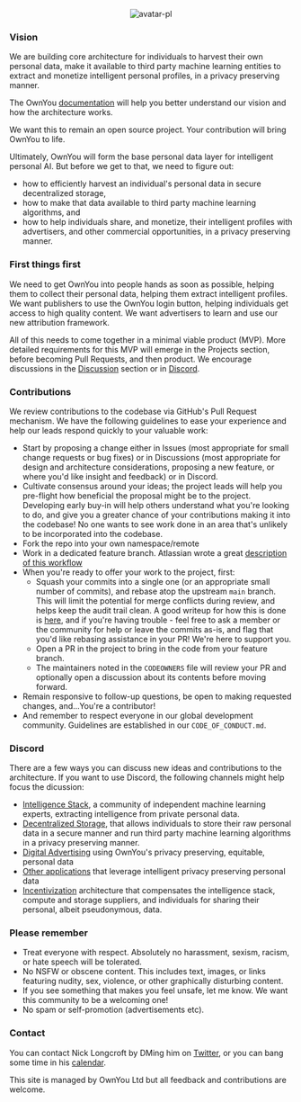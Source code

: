 <p align="center">
 <img alt="avatar-pl" src="https://user-images.githubusercontent.com/59603369/233973331-f19664c2-1058-423e-a582-c0d0587a45e7.jpg">
</p>

### Vision

We are building core architecture for individuals to harvest their own personal data, make it available to third party machine learning entities to extract and monetize intelligent personal profiles, in a privacy preserving manner.

The OwnYou [documentation](www.ownyou.io) will help you better understand our vision and how the architecture works.

We want this to remain an open source project. Your contribution will bring OwnYou to life.

Ultimately, OwnYou will form the base personal data layer for intelligent personal AI. But before we get to that, we need to figure out:

- how to efficiently harvest an individual's personal data in secure decentralized storage,
- how to make that data available to third party machine learning algorithms, and
- how to help individuals share, and monetize, their intelligent profiles with advertisers, and other commercial opportunities, in a privacy preserving manner.

### First things first

We need to get OwnYou into people hands as soon as possible, helping them to collect their personal data, helping them extract intelligent profiles.
We want publishers to use the OwnYou login button, helping individuals get access to high quality content.
We want advertisers to learn and use our new attribution framework.

All of this needs to come together in a minimal viable product (MVP).
More detailed requirements for this MVP will emerge in the Projects section, before becoming Pull Requests, and then product.
We encourage discussions in the [Discussion](https://github.com/OwnYouLtd/.github/discussions) section or in [Discord](https://discord.com/channels/960473414978646036/960473414978646040).

### Contributions

We review contributions to the codebase via GitHub's Pull Request mechanism. We have the following guidelines to ease your experience and help our leads respond quickly to your valuable work:

* Start by proposing a change either in Issues (most appropriate for small change requests or bug fixes) or in Discussions (most appropriate for design and architecture considerations, proposing a new feature, or where you'd like insight and feedback) or in Discord.
* Cultivate consensus around your ideas; the project leads will help you pre-flight how beneficial the proposal might be to the project. Developing early buy-in will help others understand what you're looking to do, and give you a greater chance of your contributions making it into the codebase! No one wants to see work done in an area that's unlikely to be incorporated into the codebase.
* Fork the repo into your own namespace/remote
* Work in a dedicated feature branch. Atlassian wrote a great [description of this workflow](https://www.atlassian.com/git/tutorials/comparing-workflows/feature-branch-workflow)
* When you're ready to offer your work to the project, first:
  * Squash your commits into a single one (or an appropriate small number of commits), and rebase atop the upstream `main` branch. This will limit the potential for merge conflicts during review, and helps keep the audit trail clean. A good writeup for how this is done is [here](https://medium.com/@slamflipstrom/a-beginners-guide-to-squashing-commits-with-git-rebase-8185cf6e62ec), and if you're having trouble - feel free to ask a member or the community for help or leave the commits as-is, and flag that you'd like rebasing assistance in your PR! We're here to support you.
  * Open a PR in the project to bring in the code from your feature branch.
  * The maintainers noted in the `CODEOWNERS` file will review your PR and optionally open a discussion about its contents before moving forward.
* Remain responsive to follow-up questions, be open to making requested changes, and...You're a contributor!
* And remember to respect everyone in our global development community. Guidelines are established in our `CODE_OF_CONDUCT.md`.

### Discord

There are a few ways you can discuss new ideas and contributions to the architecture. If you want to use Discord, the following channels might help focus the dicussion:

- [Intelligence Stack](https://discord.com/channels/960473414978646036/986321483884294315), a community of independent machine learning experts, extracting intelligence from private personal data.
- [Decentralized Storage](https://discord.com/channels/960473414978646036/986321420273459330), that allows individuals to store their raw personal data in a secure manner and run third party machine learning algorithms in a privacy preserving manner.
- [Digital Advertising](https://discord.com/channels/960473414978646036/1078613236741574696) using OwnYou's privacy preserving, equitable, personal data
- [Other applications](https://discord.com/channels/960473414978646036/1078613645673648138) that leverage intelligent privacy preserving personal data
- [Incentivization](https://discord.com/channels/960473414978646036/1078614046808481843) architecture that compensates the intelligence stack, compute and storage suppliers, and individuals for sharing their personal, albeit pseudonymous, data.

### Please remember

- Treat everyone with respect. Absolutely no harassment,  sexism, racism, or hate speech will be tolerated.
- No NSFW or obscene content. This includes text, images, or links featuring nudity, sex, violence, or other graphically disturbing content.
- If you see something that makes you feel unsafe, let me know. We want this community to be a welcoming one!
- No spam or self-promotion (advertisements etc).


### Contact

You can contact Nick Longcroft by DMing him on [Twitter](https://twitter.com/nlongcroft), or you can bang some time in his [calendar](https://calendly.com/nlongcroft-1/ownyou-catchup).

This site is managed by OwnYou Ltd but all feedback and contributions are welcome.

